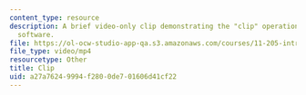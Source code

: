 ```yaml
---
content_type: resource
description: A brief video-only clip demonstrating the "clip" operation in ArcGIS
  software.
file: https://ol-ocw-studio-app-qa.s3.amazonaws.com/courses/11-205-introduction-to-spatial-analysis-fall-2019/a27a76249994f2800de701606d41cf22_MIT11_205F19_clip.mp4
file_type: video/mp4
resourcetype: Other
title: Clip
uid: a27a7624-9994-f280-0de7-01606d41cf22
---
```

